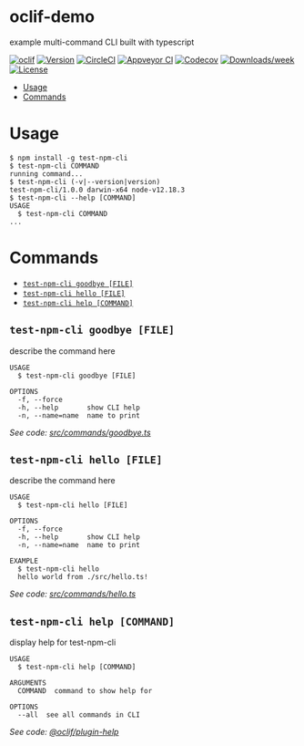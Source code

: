 oclif-demo
=======================

example multi-command CLI built with typescript

[![oclif](https://img.shields.io/badge/cli-oclif-brightgreen.svg)](https://oclif.io)
[![Version](https://img.shields.io/npm/v/@oclif/example-multi-ts.svg)](https://npmjs.org/package/@oclif/example-multi-ts)
[![CircleCI](https://circleci.com/gh/oclif/example-multi-ts/tree/master.svg?style=shield)](https://circleci.com/gh/oclif/example-multi-ts/tree/master)
[![Appveyor CI](https://ci.appveyor.com/api/projects/status/github/oclif/example-multi-ts?branch=master&svg=true)](https://ci.appveyor.com/project/oclif/example-multi-ts/branch/master)
[![Codecov](https://codecov.io/gh/oclif/example-multi-ts/branch/master/graph/badge.svg)](https://codecov.io/gh/oclif/example-multi-ts)
[![Downloads/week](https://img.shields.io/npm/dw/@oclif/example-multi-ts.svg)](https://npmjs.org/package/@oclif/example-multi-ts)
[![License](https://img.shields.io/npm/l/@oclif/example-multi-ts.svg)](https://github.com/oclif/example-multi-ts/blob/master/package.json)

<!-- toc -->
* [Usage](#usage)
* [Commands](#commands)
<!-- tocstop -->
# Usage
<!-- usage -->
```sh-session
$ npm install -g test-npm-cli
$ test-npm-cli COMMAND
running command...
$ test-npm-cli (-v|--version|version)
test-npm-cli/1.0.0 darwin-x64 node-v12.18.3
$ test-npm-cli --help [COMMAND]
USAGE
  $ test-npm-cli COMMAND
...
```
<!-- usagestop -->
# Commands
<!-- commands -->
* [`test-npm-cli goodbye [FILE]`](#test-npm-cli-goodbye-file)
* [`test-npm-cli hello [FILE]`](#test-npm-cli-hello-file)
* [`test-npm-cli help [COMMAND]`](#test-npm-cli-help-command)

## `test-npm-cli goodbye [FILE]`

describe the command here

```
USAGE
  $ test-npm-cli goodbye [FILE]

OPTIONS
  -f, --force
  -h, --help       show CLI help
  -n, --name=name  name to print
```

_See code: [src/commands/goodbye.ts](https://github.com/alexjeffcott/test-npm-cli/blob/v1.0.0/src/commands/goodbye.ts)_

## `test-npm-cli hello [FILE]`

describe the command here

```
USAGE
  $ test-npm-cli hello [FILE]

OPTIONS
  -f, --force
  -h, --help       show CLI help
  -n, --name=name  name to print

EXAMPLE
  $ test-npm-cli hello
  hello world from ./src/hello.ts!
```

_See code: [src/commands/hello.ts](https://github.com/alexjeffcott/test-npm-cli/blob/v1.0.0/src/commands/hello.ts)_

## `test-npm-cli help [COMMAND]`

display help for test-npm-cli

```
USAGE
  $ test-npm-cli help [COMMAND]

ARGUMENTS
  COMMAND  command to show help for

OPTIONS
  --all  see all commands in CLI
```

_See code: [@oclif/plugin-help](https://github.com/oclif/plugin-help/blob/v3.2.0/src/commands/help.ts)_
<!-- commandsstop -->
